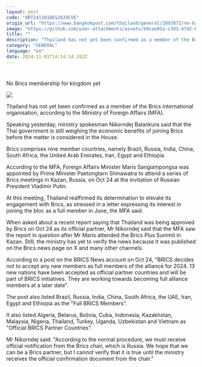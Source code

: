 ```yaml
---
layout: post
code: "ART2411010652OJ9CVE"
origin_url: "https://www.bangkokpost.com/thailand/general/2893873/no-brics-membership-for-kingdom-yet"
image: "https://github.com/user-attachments/assets/b9cae01a-c3d3-47d2-b690-6e823e3a8cd1"
title: ""
description: "Thailand has not yet been confirmed as a member of the Brics international organisation, according to the Ministry of Foreign Affairs (MFA)."
category: "GENERAL"
language: "en"
date: 2024-11-01T14:14:14.192Z
---
```


# 

No Brics membership for kingdom yet

![](https://github.com/user-attachments/assets/fc275a58-5ce1-41be-a361-c542f832619c)

Thailand has not yet been confirmed as a member of the Brics international organisation, according to the Ministry of Foreign Affairs (MFA).

Speaking yesterday, ministry spokesman Nikorndej Balankura said that the Thai government is still weighing the economic benefits of joining Brics before the matter is considered in the House.

Brics comprises nine member countries, namely Brazil, Russia, India, China, South Africa, the United Arab Emirates, Iran, Egypt and Ethiopia.

According to the MFA, Foreign Affairs Minister Maris Sangiampongsa was appointed by Prime Minister Paetongtarn Shinawatra to attend a series of Brics meetings in Kazan, Russia, on Oct 24 at the invitation of Russian President Vladimir Putin.

At this meeting, Thailand reaffirmed its determination to elevate its engagement with Brics, as stressed in a letter expressing its interest in joining the bloc as a full member in June, the MFA said.

When asked about a recent report saying that Thailand was being approved by Brics on Oct 24 as its official partner, Mr Nikorndej said that the MFA saw the report in question after Mr Maris attended the Brics Plus Summit in Kazan. Still, the ministry has yet to verify the news because it was published on the Brics news page on X and many other channels.

According to a post on the BRICS News account on Oct 24, "BRICS decides not to accept any new members as full members of the alliance for 2024. 13 new nations have been accepted as official partner countries and will be part of BRICS initiatives. They are working towards becoming full alliance members at a later date".

The post also listed Brazil, Russia, India, China, South Africa, the UAE, Iran, Egypt and Ethiopia as the "Full BRICS Members".

It also listed Algeria, Belarus, Bolivia, Cuba, Indonesia, Kazakhstan, Malaysia, Nigeria, Thailand, Turkey, Uganda, Uzbekistan and Vietnam as "Official BRICS Partner Countries".

Mr Nikorndej said: "According to the normal procedure, we must receive official notification from the Brics chair, which is Russia. We hope that we can be a Brics partner, but I cannot verify that it is true until the ministry receives the official confirmation document from the chair."